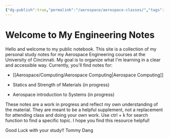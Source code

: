 ```yaml
---
{"dg-publish":true,"permalink":"/aerospace/aerospace-classes/","tags":["gardenEntry"],"noteIcon":"","created":"2025-10-02T01:39:12.276-04:00"}
---
```


# **Welcome to My Engineering Notes**

Hello and welcome to my public notebook. This site is a collection of my personal study notes for my Aerospace Engineering courses at the University of Cincinnati.
My goal is to organize what I'm learning in a clear and accessible way. Currently, you'll find notes for:

- [[Aerospace/Computing/Aerospace Computing\|Aerospace Computing]]
    
- Statics and Strength of Materials (in progress)
    
- Aerospace introduction to Systems (in progress)
    
These notes are a work in progress and reflect my own understanding of the material. They are meant to be a helpful supplement, not a replacement for attending class and doing your own work. Use ctrl + k for search function to find a specific topic. I hope you find this resource helpful!

Good Luck with your study!!
Tommy Dang
